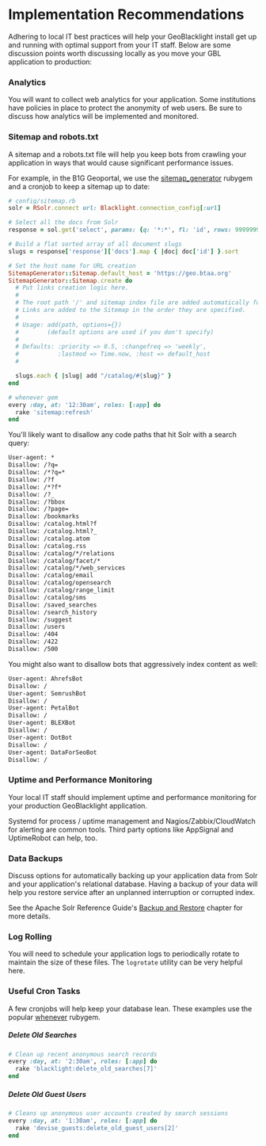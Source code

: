 # Implementation Recommendations

Adhering to local IT best practices will help your GeoBlacklight install get up and running with optimal support from your IT staff. Below are some discussion points worth discussing locally as you move your GBL application to production:

### Analytics

You will want to collect web analytics for your application. Some institutions have policies in place to protect the anonymity of web users. Be sure to discuss how analytics will be implemented and monitored.

### Sitemap and robots.txt

A sitemap and a robots.txt file will help you keep bots from crawling your application in ways that would cause significant performance issues.

For example, in the B1G Geoportal, we use the [sitemap_generator](https://rubygems.org/gems/sitemap_generator) rubygem and a cronjob to keep a sitemap up to date:

```ruby
# config/sitemap.rb
solr = RSolr.connect url: Blacklight.connection_config[:url]

# Select all the docs from Solr
response = sol.get('select', params: {q: '*:*', fl: 'id', rows: 9999999})

# Build a flat sorted array of all document slugs
slugs = response['response']['docs'].map { |doc| doc['id'] }.sort

# Set the host name for URL creation
SitemapGenerator::Sitemap.default_host = 'https://geo.btaa.org'
SitemapGenerator::Sitemap.create do
  # Put links creation logic here.
  #
  # The root path '/' and sitemap index file are added automatically for you.
  # Links are added to the Sitemap in the order they are specified.
  #
  # Usage: add(path, options={})
  #        (default options are used if you don't specify)
  #
  # Defaults: :priority => 0.5, :changefreq => 'weekly',
  #           :lastmod => Time.now, :host => default_host
  #

  slugs.each { |slug| add "/catalog/#{slug}" }
end
```

```ruby
# whenever gem
every :day, at: '12:30am', roles: [:app] do
  rake 'sitemap:refresh'
end
```

You'll likely want to disallow any code paths that hit Solr with a search query:

```txt
User-agent: *
Disallow: /?q=
Disallow: /*?q=*
Disallow: /?f
Disallow: /*?f*
Disallow: /?_
Disallow: /?bbox
Disallow: /?page=
Disallow: /bookmarks
Disallow: /catalog.html?f
Disallow: /catalog.html?_
Disallow: /catalog.atom
Disallow: /catalog.rss
Disallow: /catalog/*/relations
Disallow: /catalog/facet/*
Disallow: /catalog/*/web_services
Disallow: /catalog/email
Disallow: /catalog/opensearch
Disallow: /catalog/range_limit
Disallow: /catalog/sms
Disallow: /saved_searches
Disallow: /search_history
Disallow: /suggest
Disallow: /users
Disallow: /404
Disallow: /422
Disallow: /500
```

You might also want to disallow bots that aggressively index content as well:

```txt
User-agent: AhrefsBot
Disallow: /
User-agent: SemrushBot
Disallow: /
User-agent: PetalBot
Disallow: /
User-agent: BLEXBot
Disallow: /
User-agent: DotBot
Disallow: /
User-agent: DataForSeoBot
Disallow: /
```

### Uptime and Performance Monitoring

Your local IT staff should implement uptime and performance monitoring for your production GeoBlacklight application.

Systemd for process / uptime management and Nagios/Zabbix/CloudWatch for alerting are common tools. Third party options like AppSignal and UptimeRobot can help, too.

### Data Backups

Discuss options for automatically backing up your application data from Solr and your application's relational database. Having a backup of your data will help you restore service after an unplanned interruption or corrupted index.

See the Apache Solr Reference Guide's [Backup and Restore](https://solr.apache.org/guide/solr/latest/deployment-guide/backup-restore.html) chapter for more details.

### Log Rolling

You will need to schedule your application logs to periodically rotate to maintain the size of these files. The `logrotate` utility can be very helpful here.


### Useful Cron Tasks

A few cronjobs will help keep your database lean. These examples use the popular [whenever](https://github.com/javan/whenever) rubygem.

##### Delete Old Searches

```ruby
# Clean up recent anonymous search records
every :day, at: '2:30am', roles: [:app] do
  rake 'blacklight:delete_old_searches[7]'
end
```

##### Delete Old Guest Users

```ruby
# Cleans up anonymous user accounts created by search sessions
every :day, at: '1:30am', roles: [:app] do
  rake 'devise_guests:delete_old_guest_users[2]'
end
```
